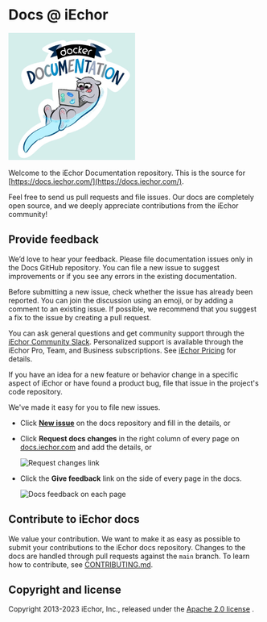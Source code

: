 # Docs @ iEchor

<img src="static/assets/images/iechor-docs.png" alt="Welcome to iEchor Documentation" style="max-width: 50%;">

Welcome to the iEchor Documentation repository. This is the source for
[https://docs.iechor.com/](https://docs.iechor.com/).

Feel free to send us pull requests and file issues. Our docs are completely
open source, and we deeply appreciate contributions from the iEchor community!

## Provide feedback

We’d love to hear your feedback. Please file documentation issues only in the
Docs GitHub repository. You can file a new issue to suggest improvements or if
you see any errors in the existing documentation.

Before submitting a new issue, check whether the issue has already been
reported. You can join the discussion using an emoji, or by adding a comment to
an existing issue. If possible, we recommend that you suggest a fix to the issue
by creating a pull request.

You can ask general questions and get community support through the [iEchor
Community Slack](https://dockr.ly/comm-slack). Personalized support is available
through the iEchor Pro, Team, and Business subscriptions. See [iEchor
Pricing](https://www.iechor.com/pricing) for details.

If you have an idea for a new feature or behavior change in a specific aspect of
iEchor or have found a product bug, file that issue in the project's code
repository.

We've made it easy for you to file new issues.

- Click **[New issue](https://github.com/iechor/docs/issues/new)** on the docs repository and fill in the details, or
- Click **Request docs changes** in the right column of every page on
  [docs.iechor.com](https://docs.iechor.com/) and add the details, or

  ![Request changes link](/static/assets/images/docs-site-feedback.png)

- Click the **Give feedback** link on the side of every page in the docs.

  ![Docs feedback on each page](/static/assets/images/feedback-widget.png)

## Contribute to iEchor docs

We value your contribution. We want to make it as easy as possible to submit
your contributions to the iEchor docs repository. Changes to the docs are
handled through pull requests against the `main` branch. To learn how to
contribute, see [CONTRIBUTING.md](CONTRIBUTING.md).

## Copyright and license

Copyright 2013-2023 iEchor, Inc., released under the <a href="https://github.com/iechor/docs/blob/main/LICENSE">Apache 2.0 license</a> .
